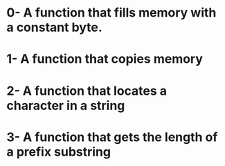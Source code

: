 # 0- A function that fills memory with a constant byte.
# 1- A function that copies memory
# 2- A function that locates a character in a string
# 3- A function that gets the length of a prefix substring

